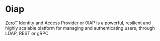 # 0iap
[Zero™️](https://zero-identity.github.io/0iap) Identity and Access Provider or 0IAP is a powerful, resilient and highly scalable platform for managing and authenticating users, through LDAP, REST or gRPC

